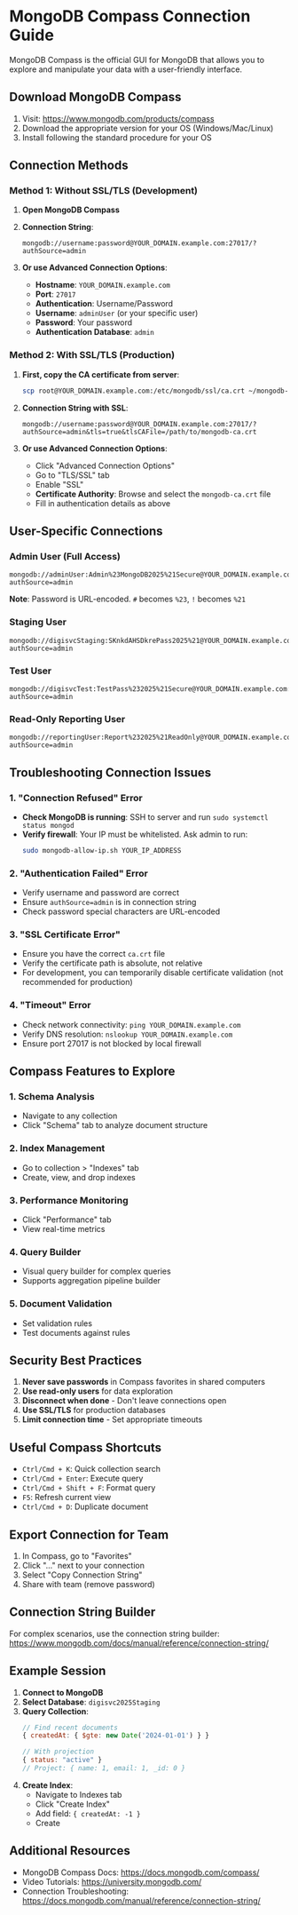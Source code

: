 # MongoDB Compass Connection Guide

MongoDB Compass is the official GUI for MongoDB that allows you to explore and manipulate your data with a user-friendly interface.

## Download MongoDB Compass

1. Visit: https://www.mongodb.com/products/compass
2. Download the appropriate version for your OS (Windows/Mac/Linux)
3. Install following the standard procedure for your OS

## Connection Methods

### Method 1: Without SSL/TLS (Development)

1. **Open MongoDB Compass**

2. **Connection String**:
   ```
   mongodb://username:password@YOUR_DOMAIN.example.com:27017/?authSource=admin
   ```

3. **Or use Advanced Connection Options**:
   - **Hostname**: `YOUR_DOMAIN.example.com`
   - **Port**: `27017`
   - **Authentication**: Username/Password
   - **Username**: `adminUser` (or your specific user)
   - **Password**: Your password
   - **Authentication Database**: `admin`

### Method 2: With SSL/TLS (Production)

1. **First, copy the CA certificate from server**:
   ```bash
   scp root@YOUR_DOMAIN.example.com:/etc/mongodb/ssl/ca.crt ~/mongodb-ca.crt
   ```

2. **Connection String with SSL**:
   ```
   mongodb://username:password@YOUR_DOMAIN.example.com:27017/?authSource=admin&tls=true&tlsCAFile=/path/to/mongodb-ca.crt
   ```

3. **Or use Advanced Connection Options**:
   - Click "Advanced Connection Options"
   - Go to "TLS/SSL" tab
   - Enable "SSL"
   - **Certificate Authority**: Browse and select the `mongodb-ca.crt` file
   - Fill in authentication details as above

## User-Specific Connections

### Admin User (Full Access)
```
mongodb://adminUser:Admin%23MongoDB2025%21Secure@YOUR_DOMAIN.example.com:27017/?authSource=admin
```
**Note**: Password is URL-encoded. `#` becomes `%23`, `!` becomes `%21`

### Staging User
```
mongodb://digisvcStaging:SKnkdAHSDkrePass2025%21@YOUR_DOMAIN.example.com:27017/digisvc2025Staging?authSource=admin
```

### Test User
```
mongodb://digisvcTest:TestPass%232025%21Secure@YOUR_DOMAIN.example.com:27017/digisvc2025Test?authSource=admin
```

### Read-Only Reporting User
```
mongodb://reportingUser:Report%232025%21ReadOnly@YOUR_DOMAIN.example.com:27017/?authSource=admin
```

## Troubleshooting Connection Issues

### 1. "Connection Refused" Error
- **Check MongoDB is running**: SSH to server and run `sudo systemctl status mongod`
- **Verify firewall**: Your IP must be whitelisted. Ask admin to run:
  ```bash
  sudo mongodb-allow-ip.sh YOUR_IP_ADDRESS
  ```

### 2. "Authentication Failed" Error
- Verify username and password are correct
- Ensure `authSource=admin` is in connection string
- Check password special characters are URL-encoded

### 3. "SSL Certificate Error"
- Ensure you have the correct `ca.crt` file
- Verify the certificate path is absolute, not relative
- For development, you can temporarily disable certificate validation (not recommended for production)

### 4. "Timeout" Error
- Check network connectivity: `ping YOUR_DOMAIN.example.com`
- Verify DNS resolution: `nslookup YOUR_DOMAIN.example.com`
- Ensure port 27017 is not blocked by local firewall

## Compass Features to Explore

### 1. **Schema Analysis**
- Navigate to any collection
- Click "Schema" tab to analyze document structure

### 2. **Index Management**
- Go to collection > "Indexes" tab
- Create, view, and drop indexes

### 3. **Performance Monitoring**
- Click "Performance" tab
- View real-time metrics

### 4. **Query Builder**
- Visual query builder for complex queries
- Supports aggregation pipeline builder

### 5. **Document Validation**
- Set validation rules
- Test documents against rules

## Security Best Practices

1. **Never save passwords** in Compass favorites in shared computers
2. **Use read-only users** for data exploration
3. **Disconnect when done** - Don't leave connections open
4. **Use SSL/TLS** for production databases
5. **Limit connection time** - Set appropriate timeouts

## Useful Compass Shortcuts

- `Ctrl/Cmd + K`: Quick collection search
- `Ctrl/Cmd + Enter`: Execute query
- `Ctrl/Cmd + Shift + F`: Format query
- `F5`: Refresh current view
- `Ctrl/Cmd + D`: Duplicate document

## Export Connection for Team

1. In Compass, go to "Favorites"
2. Click "..." next to your connection
3. Select "Copy Connection String"
4. Share with team (remove password)

## Connection String Builder

For complex scenarios, use the connection string builder:
https://www.mongodb.com/docs/manual/reference/connection-string/

## Example Session

1. **Connect to MongoDB**
2. **Select Database**: `digisvc2025Staging`
3. **Query Collection**:
   ```javascript
   // Find recent documents
   { createdAt: { $gte: new Date('2024-01-01') } }
   
   // With projection
   { status: "active" }
   // Project: { name: 1, email: 1, _id: 0 }
   ```
4. **Create Index**:
   - Navigate to Indexes tab
   - Click "Create Index"
   - Add field: `{ createdAt: -1 }`
   - Create

## Additional Resources

- MongoDB Compass Docs: https://docs.mongodb.com/compass/
- Video Tutorials: https://university.mongodb.com/
- Connection Troubleshooting: https://docs.mongodb.com/manual/reference/connection-string/